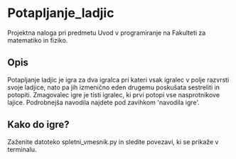 # Potapljanje_ladjic

Projektna naloga pri predmetu Uvod v programiranje na Fakulteti za matematiko in fiziko. 

## Opis
Potapljanje ladjic je igra za dva igralca pri kateri vsak igralec v polje razvrsti svoje ladjice, nato pa jih izmenično eden drugemu poskušata sestreliti in potopiti. Zmagovalec igre je tisti igralec, ki prvi potopi vse nasprotnikove lajice. Podrobnejša navodila
najdete pod zavihkom 'navodila igre'. 

## Kako do igre? 
Zaženite datoteko spletni_vmesnik.py in sledite povezavi, ki se prikaže v terminalu. 
